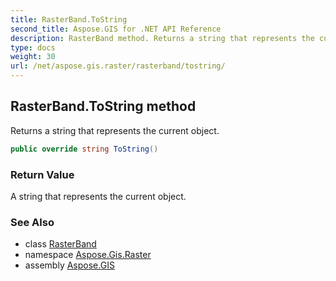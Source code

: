 ```yaml
---
title: RasterBand.ToString
second_title: Aspose.GIS for .NET API Reference
description: RasterBand method. Returns a string that represents the current object.
type: docs
weight: 30
url: /net/aspose.gis.raster/rasterband/tostring/
---
```

## RasterBand.ToString method

Returns a string that represents the current object.

```csharp
public override string ToString()
```

### Return Value

A string that represents the current object.

### See Also

* class [RasterBand](../)
* namespace [Aspose.Gis.Raster](../../rasterband/)
* assembly [Aspose.GIS](../../../)


